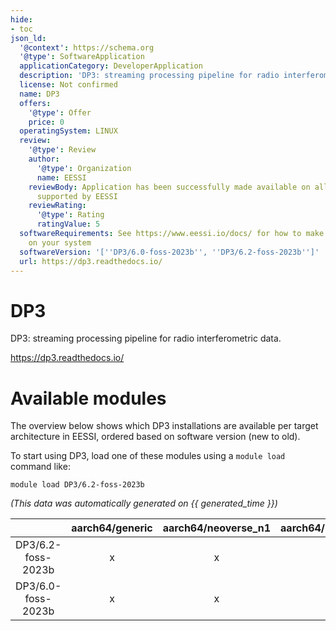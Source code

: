 ```yaml
---
hide:
- toc
json_ld:
  '@context': https://schema.org
  '@type': SoftwareApplication
  applicationCategory: DeveloperApplication
  description: 'DP3: streaming processing pipeline for radio interferometric data.'
  license: Not confirmed
  name: DP3
  offers:
    '@type': Offer
    price: 0
  operatingSystem: LINUX
  review:
    '@type': Review
    author:
      '@type': Organization
      name: EESSI
    reviewBody: Application has been successfully made available on all architectures
      supported by EESSI
    reviewRating:
      '@type': Rating
      ratingValue: 5
  softwareRequirements: See https://www.eessi.io/docs/ for how to make EESSI available
    on your system
  softwareVersion: '[''DP3/6.0-foss-2023b'', ''DP3/6.2-foss-2023b'']'
  url: https://dp3.readthedocs.io/
---
```


DP3
===


DP3: streaming processing pipeline for radio interferometric data.

https://dp3.readthedocs.io/
# Available modules


The overview below shows which DP3 installations are available per target architecture in EESSI, ordered based on software version (new to old).

To start using DP3, load one of these modules using a `module load` command like:

```shell
module load DP3/6.2-foss-2023b
```

*(This data was automatically generated on {{ generated_time }})*  

| |aarch64/generic|aarch64/neoverse_n1|aarch64/neoverse_v1|aarch64/nvidia/grace|x86_64/generic|x86_64/amd/zen2|x86_64/amd/zen3|x86_64/amd/zen4|x86_64/intel/cascadelake|x86_64/intel/haswell|x86_64/intel/icelake|x86_64/intel/sapphirerapids|x86_64/intel/skylake_avx512|
| :---: | :---: | :---: | :---: | :---: | :---: | :---: | :---: | :---: | :---: | :---: | :---: | :---: | :---: |
|DP3/6.2-foss-2023b|x|x|x|x|x|x|x|x|x|x|x|x|x|
|DP3/6.0-foss-2023b|x|x|x|x|x|x|x|x|x|x|x|x|x|
